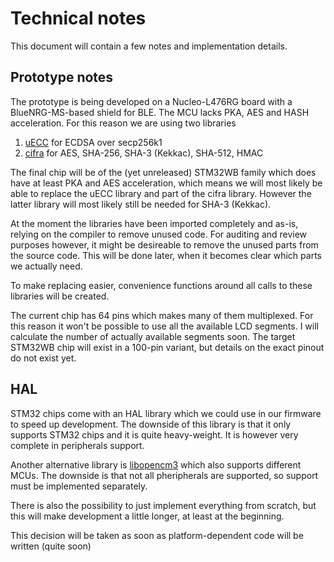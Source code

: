 # Technical notes

This document will contain a few notes and implementation details.

## Prototype notes

The prototype is being developed on a Nucleo-L476RG board with a BlueNRG-MS-based shield for BLE. The MCU lacks PKA, AES and HASH acceleration. For this reason we are using two libraries

1) [uECC](https://github.com/kmackay/micro-ecc) for ECDSA over secp256k1
2) [cifra](https://github.com/ctz/cifra) for AES, SHA-256, SHA-3 (Kekkac), SHA-512, HMAC

The final chip will be of the (yet unreleased) STM32WB family which does have at least PKA and AES acceleration, which means we will most likely be able to replace the uECC library and part of the cifra library. However the latter library will most likely still be needed for SHA-3 (Kekkac).

At the moment the libraries have been imported completely and as-is, relying on the compiler to remove unused code. For auditing and review purposes however, it might be desireable to remove the unused parts from the source code. This will be done later, when it becomes clear which parts we actually need.

To make replacing easier, convenience functions around all calls to these libraries will be created.

The current chip has 64 pins which makes many of them multiplexed. For this reason it won't be possible to use all the available LCD segments. I will calculate the number of actually available segments soon. The target STM32WB chip will exist in a 100-pin variant, but details on the exact pinout do not exist yet.

## HAL

STM32 chips come with an HAL library which we could use in our firmware to speed up development. The downside of this library is that it only supports STM32 chips and it is quite heavy-weight. It is however very complete in peripherals support.

Another alternative library is [libopencm3](https://github.com/libopencm3/libopencm3) which also supports different MCUs. The downside is that not all pheripherals are supported, so support must be implemented separately.

There is also the possibility to just implement everything from scratch, but this will make development a little longer, at least at the beginning.

This decision will be taken as soon as platform-dependent code will be written (quite soon)